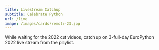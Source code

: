 ```yaml
---
title: Livestream Catchup
subtitle: Celebrate Python
url: /live
image: /images/cards/remote-23.jpg
---
```

While waiting for the 2022 cut videos, catch up on 3-full-day EuroPython 2022 live stream from the playlist.
